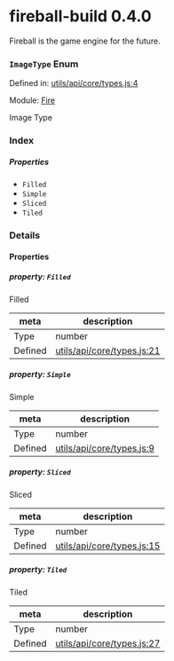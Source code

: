 
# fireball-build 0.4.0

Fireball is the game engine for the future.

### `ImageType` Enum


Defined in: [utils/api/core/types.js:4](../files/utils/api/core/types.js.js)

Module: [Fire](../modules/Fire.md)




Image Type

### Index

##### Properties
  - `Filled`
  - `Simple`
  - `Sliced`
  - `Tiled`


### Details

#### Properties


##### property: `Filled`

Filled

| meta | description |
|------|-------------|
| Type | number |
| Defined | [utils/api/core/types.js:21](../files/utils_api_core_types.js.md#l21) |




##### property: `Simple`

Simple

| meta | description |
|------|-------------|
| Type | number |
| Defined | [utils/api/core/types.js:9](../files/utils_api_core_types.js.md#l9) |




##### property: `Sliced`

Sliced

| meta | description |
|------|-------------|
| Type | number |
| Defined | [utils/api/core/types.js:15](../files/utils_api_core_types.js.md#l15) |




##### property: `Tiled`

Tiled

| meta | description |
|------|-------------|
| Type | number |
| Defined | [utils/api/core/types.js:27](../files/utils_api_core_types.js.md#l27) |



